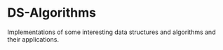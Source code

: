 # DS-Algorithms
Implementations of some interesting data structures and algorithms and their applications.
